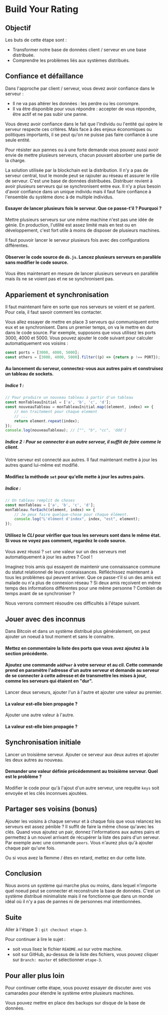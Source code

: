 # Build Your Rating

## Objectif

Les buts de cette étape sont :

* Transformer notre base de données client / serveur en une base distribuée.
* Comprendre les problèmes liés aux systèmes distribués.

## Confiance et défaillance

Dans l'approche par client / serveur, vous devez avoir confiance dans le serveur :

* Il ne va pas altérer les données : les perdre ou les corrompre.
* Il va être disponible pour vous répondre : accepter de vous répondre, être actif et ne pas subir une panne.

Vous devez avoir confiance dans le fait que l'individu ou l'entité qui opère le serveur respecte ces critères. Mais face à des enjeux économiques ou politiques importants, il se peut qu'on ne puisse pas faire confiance à une seule entité.

Pour résister aux pannes ou à une forte demande vous pouvez aussi avoir envie de mettre plusieurs serveurs, chacun pouvant absorber une partie de la charge.

La solution utilisée par la blockchain est la distribution. Il n'y a pas de serveur central, tout le monde peut se rajouter au réseau et assurer le rôle de serveur. C'est une base de données distribuées. Distribuer revient à avoir plusieurs serveurs qui se synchronisent entre eux. Il n'y a plus besoin d'avoir confiance dans un unique individu mais il faut faire confiance à l'ensemble du système donc à de multiple individus.

#### Essayer de lancer plusieurs fois le serveur. Que ce passe-t'il ? Pourquoi ?

Mettre plusieurs serveurs sur une même machine n'est pas une idée de génie. En production, l'utilité est assez limité mais en test ou en développement, c'est fort utile à moins de disposer de plusieurs machines.

Il faut pouvoir lancer le serveur plusieurs fois avec des configurations différentes.

#### Observer le code source de `db.js`. Lancez plusieurs serveurs en parallèle sans modifier le code source.

Vous êtes maintenant en mesure de lancer plusieurs serveurs en parallèle mais ils ne se voient pas et ne se synchronisent pas.

## Appariement et synchronisation

Il faut maintenant faire en sorte que nos serveurs se voient et se parlent. Pour cela, il faut savoir comment les contacter.

Vous allez essayer de mettre en place 3 serveurs qui communiquent entre eux et se synchronisent. Dans un premier temps, on va le mettre en dur dans le code source. Par exemple, supposons que vous utilisez les ports 3000, 4000 et 5000. Vous pouvez ajouter le code suivant pour calculer automatiquement vos voisins :

```Javascript
const ports = [3000, 4000, 5000];
const others = [3000, 4000, 5000].filter((p) => {return p !== PORT});
```

#### Au lancement du serveur, connectez-vous aux autres pairs et construisez un tableau de sockets.

##### Indice 1 :

```Javascript
// Pour produire un nouveau tableau à partir d'un tableau
const monTableauInitial = ['a', 'b', 'c', 'd'];
const nouveauTableau = monTableauInitial.map((element, index) => {
    // mon traitement pour chaque element
    // ...
    return element.repeat(index);
});
console.log(nouveauTableau); // ["", "b", "cc", 'ddd']
```

##### Indice 2 : Pour se connecter à un autre serveur, il suffit de faire comme le client.

Votre serveur est connecté aux autres. Il faut maintenant mettre à jour les autres quand lui-même est modifié.

#### Modifiez la méthode `set` pour qu'elle mette à jour les autres pairs.

##### Indice :
```Javascript
// Un tableau remplit de choses
const monTableau = ['a', 'b', 'c', 'd'];
monTableau.forEach((element, index) => {
    // Je peux faire quelque-chose pour chaque élément.
    console.log("L'élément d'index", index, "est", element);
});
```

#### Utilisez le *CLI* pour vérifier que tous les serveurs sont dans le même état. Si vous ne voyez pas comment, regardez le code source.

Vous avez réussi ? `set` une valeur sur un des serveurs met automatiquement à jour les autres ? Cool !

Imaginez trois amis qui essayent de maintenir une connaissance commune du statut relationnel de leurs connaissances. Réfléchissez maintenant à tous les problèmes qui peuvent arriver. Que ce passe-t'il si un des amis est malade ou n'a plus de connexion réseau ? Si deux amis reçoivent en même temps des informations différentes pour une même personne ? Combien de temps avant de se synchroniser ?

Nous verrons comment résoudre ces difficultés à l'étape suivant.

## Jouer avec des inconnus

Dans Bitcoin et dans un système distribué plus généralement, on peut ajouter un noeud à tout moment et sans le connaitre.

#### Mettez en commentaire la liste des ports que vous avez ajoutez à la section précédente.
#### Ajoutez une commande `addPeer` à votre serveur et au *cli*. Cette commande prend en paramètre l'adresse d'un autre serveur et demande au serveur de se connecter à cette adresse et de transmettre les mises à jour, comme les serveurs qui étaient en "dur".

Lancer deux serveurs, ajouter l'un à l'autre et ajouter une valeur au premier.

#### La valeur est-elle bien propagée ?

Ajouter une autre valeur à l'autre.

#### La valeur est-elle bien propagée ?

## Synchronisation initiale

Lancer un troisième serveur. Ajouter ce serveur aux deux autres et ajouter les deux autres au nouveau.

#### Demander une valeur définie précédemment au troisième serveur. Quel est le problème ?

Modifier le code pour qu'à l'ajout d'un autre serveur, une requête `keys` soit envoyée et les clés inconnues ajoutées.

## Partager ses voisins (bonus)

Ajouter les voisins à chaque serveur et à chaque fois que vous relancez les serveurs est assez pénible ? Il suffit de faire la même chose qu'avec les clés. Quand vous ajoutez un pair, donnez l'informations aux autres pairs et permettez à un nouvel arrivant de récupérer la liste des pairs d'un serveur. Par exemple avec une commande `peers`. Vous n'aurez plus qu'à ajouter chaque pair qu'une fois.

Ou si vous avez la flemme / êtes en retard, mettez en dur cette liste.

## Conclusion

Nous avons un système qui marche plus ou moins, dans lequel n'importe quel noeud peut se connecter et reconstruire la base de données. C'est un système distribué minimaliste mais il ne fonctionne que dans un monde idéal où il n'y a pas de pannes ni de personnes mal intentionnées.

## Suite

Aller à l'étape 3 : `git checkout etape-3`.

Pour continuer à lire le sujet :

* soit vous lisez le fichier `README.md` sur votre machine.
* soit sur GitHub, au-dessus de la liste des fichiers, vous pouvez cliquer sur `Branch: master` et sélectionner `etape-3`.

## Pour aller plus loin

Pour continuer cette étape, vous pouvez essayer de discuter avec vos camarades pour étendre le système entre plusieurs machines.

Vous pouvez mettre en place des backups sur disque de la base de données.

